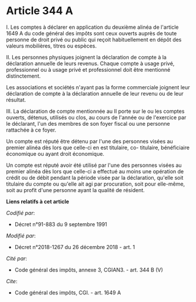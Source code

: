 # Article 344 A

I. Les comptes à déclarer en application du deuxième alinéa de l'article 1649 A du code général des impôts sont ceux ouverts
auprès de toute personne de droit privé ou public qui reçoit habituellement en dépôt des valeurs mobilières, titres ou
espèces.

II. Les personnes physiques joignent la déclaration de compte à la déclaration annuelle de leurs revenus. Chaque compte à
usage privé, professionnel ou à usage privé et professionnel doit être mentionné distinctement.

Les associations et sociétés n'ayant pas la forme commerciale joignent leur déclaration de compte à la déclaration annuelle
de leur revenu ou de leur résultat.

III. La déclaration de compte mentionnée au II porte sur le ou les comptes ouverts, détenus, utilisés ou clos, au cours de
l'année ou de l'exercice par le déclarant, l'un des membres de son foyer fiscal ou une personne rattachée à ce foyer.

Un compte est réputé être détenu par l'une des personnes visées au premier alinéa dès lors que celle-ci en est titulaire, co-
titulaire, bénéficiaire économique ou ayant droit économique.

Un compte est réputé avoir été utilisé par l'une des personnes visées au premier alinéa dès lors que celle-ci a effectué au
moins une opération de crédit ou de débit pendant la période visée par la déclaration, qu'elle soit titulaire du compte ou
qu'elle ait agi par procuration, soit pour elle-même, soit au profit d'une personne ayant la qualité de résident.

**Liens relatifs à cet article**

_Codifié par_:

  - Décret n°91-883 du 9 septembre 1991

_Modifié par_:

  - Décret n°2018-1267 du 26 décembre 2018 - art. 1

_Cité par_:

  - Code général des impôts, annexe 3, CGIAN3. - art. 344 B (V)

_Cite_:

  - Code général des impôts, CGI. - art. 1649 A
